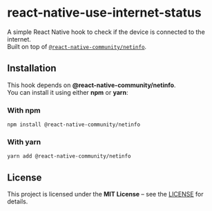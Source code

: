 # react-native-use-internet-status

A simple React Native hook to check if the device is connected to the internet.  
Built on top of [`@react-native-community/netinfo`](https://github.com/react-native-netinfo/react-native-netinfo).

## Installation

This hook depends on **@react-native-community/netinfo**.  
You can install it using either **npm** or **yarn**:

### With npm
```
npm install @react-native-community/netinfo
```

### With yarn
```
yarn add @react-native-community/netinfo
```
## License
This project is licensed under the **MIT License** – see the [LICENSE](./LICENSE) for details.
